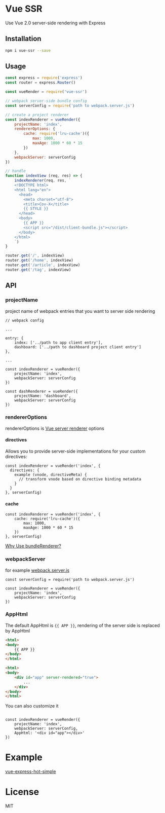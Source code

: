 # Vue SSR

Use Vue 2.0 server-side rendering with Express

## Installation

```sh
npm i vue-ssr --save
```

## Usage

```javascript
const express = require('express')
const router = express.Router()

const vueRender = require('vue-ssr')

// webpack server-side bundle config
const serverConfig = require('path to webpack.server.js')

// create a project renderer
const indexRenderer = vueRender({
    projectName: 'index', 
    rendererOptions: {
        cache: require('lru-cache')({
            max: 1000,
            maxAge: 1000 * 60 * 15
        })
    }, 
    webpackServer: serverConfig
})

// handle 
function indexView (req, res) => {
    indexRenderer(req, res, `
    <!DOCTYPE html>
    <html lang="en">
      <head>
        <meta charset="utf-8">
        <title>Cov-X</title>
        {{ STYLE }}
      </head>
      <body>
        {{ APP }}
        <script src="/dist/client-bundle.js"></script>
      </body>
    </html>
    `)
}

router.get('/', indexView)
router.get('/home', indexView)
router.get('/article', indexView)
router.get('/tag', indexView)

```

## API

### projectName

project name of webpack entries that you want to server side rendering

```
// webpack config

...

entry: {
    index: ['../path to app client entry'],
    dashboard: ['../path to dashboard project client entry']
},

...
```

```
const indexRenderer = vueRender({
    projectName: 'index',
    webpackServer: serverConfig
})

const dashRenderer = vueRender({
    projectName: 'dashboard',
    webpackServer: serverConfig
})
```

### rendererOptions

rendererOptions is [Vue server renderer](https://github.com/vuejs/vue/tree/dev/packages/vue-server-renderer#renderer-options) options

#### directives

Allows you to provide server-side implementations for your custom directives:

```
const indexRenderer = vueRender('index', {
  directives: {
    example (vnode, directiveMeta) {
      // transform vnode based on directive binding metadata
    }
  }
}, serverConfig)
```

#### cache

```
const indexRenderer = vueRender('index', {
    cache: require('lru-cache')({
        max: 1000,
        maxAge: 1000 * 60 * 15
    })
}, serverConfig)
```

[Why Use bundleRenderer?](https://github.com/vuejs/vue/tree/dev/packages/vue-server-renderer#creating-the-server-bundle)

### webpackServer

for example [webpack.server.js](https://github.com/hilongjw/vue-express-hot-simple/blob/master/build/webpack.server.js)

```
const serverConfig = require('path to webpack.server.js')

const indexRenderer = vueRender({
    projectName: 'index', 
    webpackServer: serverConfig
})
```

### AppHtml

The default AppHtml is  `{{ APP }}`, rendering of the server side is replaced by AppHtml

```html
<html>
<body>
    {{ APP }}
</body>
</html>
```

```html
<html>
<body>
    <div id="app" server-rendered="true">
        ...
    </div>
</body>
</html>

```

You can also customize it 

```javascrit

const indexRenderer = vueRender({
    projectName: 'index',
    webpackServer: serverConfig,
    AppHtml: '<div id="app"></div>'
})

```


# Example

[vue-express-hot-simple](https://github.com/hilongjw/vue-express-hot-simple)


# License

  MIT




